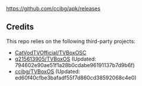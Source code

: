 https://github.com/ccibg/apk/releases

## Credits
This repo relies on the following third-party projects:
- [CatVodTVOfficial/TVBoxOSC](https://github.com/CatVodTVOfficial/TVBoxOSC)
- [q215613905/TVBoxOS](https://github.com/q215613905/TVBoxOS) (Updated: 794602e90ae51f1a28b0cdabe96191137b7d9b6f)
- [ccibg/TVBoxOS](https://github.com/takagen99/Box) (Updated: ed60f40cfbe3bafadf55f7d860cd38592068c4e0)
